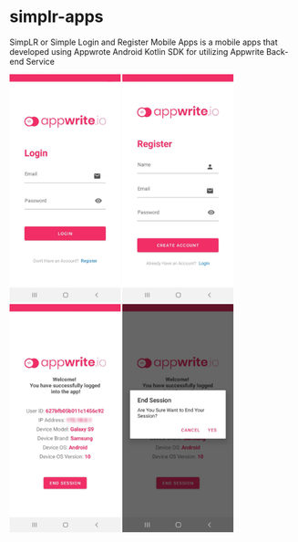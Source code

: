 # simplr-apps
SimpLR or Simple Login and Register Mobile Apps is a mobile apps that developed using Appwrote Android Kotlin SDK for utilizing Appwrite Back-end Service

<p float="left">
	<img height="400px" src="https://github.com/Whyu9-9/simplr-apps/blob/main/blob/138470.png" />
	<img height="400px" src="https://github.com/Whyu9-9/simplr-apps/blob/main/blob/138475.png" />
	<img height="400px" src="https://github.com/Whyu9-9/simplr-apps/blob/main/blob/138472.png" />
	<img height="400px" src="https://github.com/Whyu9-9/simplr-apps/blob/main/blob/138473.png" />
</p>